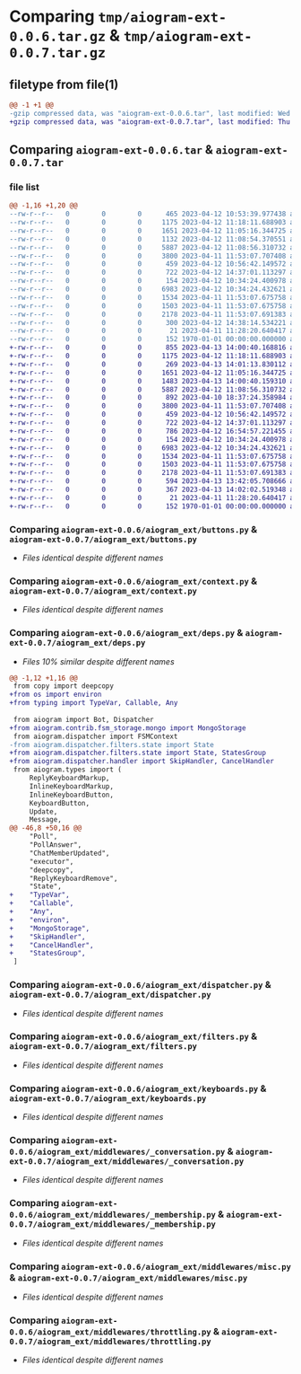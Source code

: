 # Comparing `tmp/aiogram-ext-0.0.6.tar.gz` & `tmp/aiogram-ext-0.0.7.tar.gz`

## filetype from file(1)

```diff
@@ -1 +1 @@
-gzip compressed data, was "aiogram-ext-0.0.6.tar", last modified: Wed Apr 12 14:38:37 2023, max compression
+gzip compressed data, was "aiogram-ext-0.0.7.tar", last modified: Thu Apr 13 14:03:04 2023, max compression
```

## Comparing `aiogram-ext-0.0.6.tar` & `aiogram-ext-0.0.7.tar`

### file list

```diff
@@ -1,16 +1,20 @@
--rw-r--r--   0        0        0      465 2023-04-12 10:53:39.977438 aiogram-ext-0.0.6/aiogram_ext/__init__.py
--rw-r--r--   0        0        0     1175 2023-04-12 11:18:11.688903 aiogram-ext-0.0.6/aiogram_ext/buttons.py
--rw-r--r--   0        0        0     1651 2023-04-12 11:05:16.344725 aiogram-ext-0.0.6/aiogram_ext/context.py
--rw-r--r--   0        0        0     1132 2023-04-12 11:08:54.370551 aiogram-ext-0.0.6/aiogram_ext/deps.py
--rw-r--r--   0        0        0     5887 2023-04-12 11:08:56.310732 aiogram-ext-0.0.6/aiogram_ext/dispatcher.py
--rw-r--r--   0        0        0     3800 2023-04-11 11:53:07.707408 aiogram-ext-0.0.6/aiogram_ext/filters.py
--rw-r--r--   0        0        0      459 2023-04-12 10:56:42.149572 aiogram-ext-0.0.6/aiogram_ext/helpers.py
--rw-r--r--   0        0        0      722 2023-04-12 14:37:01.113297 aiogram-ext-0.0.6/aiogram_ext/keyboards.py
--rw-r--r--   0        0        0      154 2023-04-12 10:34:24.400978 aiogram-ext-0.0.6/aiogram_ext/middlewares/__init__.py
--rw-r--r--   0        0        0     6983 2023-04-12 10:34:24.432621 aiogram-ext-0.0.6/aiogram_ext/middlewares/_conversation.py
--rw-r--r--   0        0        0     1534 2023-04-11 11:53:07.675758 aiogram-ext-0.0.6/aiogram_ext/middlewares/_membership.py
--rw-r--r--   0        0        0     1503 2023-04-11 11:53:07.675758 aiogram-ext-0.0.6/aiogram_ext/middlewares/misc.py
--rw-r--r--   0        0        0     2178 2023-04-11 11:53:07.691383 aiogram-ext-0.0.6/aiogram_ext/middlewares/throttling.py
--rw-r--r--   0        0        0      300 2023-04-12 14:38:14.534221 aiogram-ext-0.0.6/pyproject.toml
--rw-r--r--   0        0        0       21 2023-04-11 11:28:20.640417 aiogram-ext-0.0.6/README.md
--rw-r--r--   0        0        0      152 1970-01-01 00:00:00.000000 aiogram-ext-0.0.6/PKG-INFO
+-rw-r--r--   0        0        0      855 2023-04-13 14:00:40.168816 aiogram-ext-0.0.7/aiogram_ext/__init__.py
+-rw-r--r--   0        0        0     1175 2023-04-12 11:18:11.688903 aiogram-ext-0.0.7/aiogram_ext/buttons.py
+-rw-r--r--   0        0        0      269 2023-04-13 14:01:13.830112 aiogram-ext-0.0.7/aiogram_ext/config.py
+-rw-r--r--   0        0        0     1651 2023-04-12 11:05:16.344725 aiogram-ext-0.0.7/aiogram_ext/context.py
+-rw-r--r--   0        0        0     1483 2023-04-13 14:00:40.159310 aiogram-ext-0.0.7/aiogram_ext/deps.py
+-rw-r--r--   0        0        0     5887 2023-04-12 11:08:56.310732 aiogram-ext-0.0.7/aiogram_ext/dispatcher.py
+-rw-r--r--   0        0        0      892 2023-04-10 18:37:24.358984 aiogram-ext-0.0.7/aiogram_ext/env.py
+-rw-r--r--   0        0        0     3800 2023-04-11 11:53:07.707408 aiogram-ext-0.0.7/aiogram_ext/filters.py
+-rw-r--r--   0        0        0      459 2023-04-12 10:56:42.149572 aiogram-ext-0.0.7/aiogram_ext/helpers.py
+-rw-r--r--   0        0        0      722 2023-04-12 14:37:01.113297 aiogram-ext-0.0.7/aiogram_ext/keyboards.py
+-rw-r--r--   0        0        0      786 2023-04-12 16:54:57.221455 aiogram-ext-0.0.7/aiogram_ext/loader.py
+-rw-r--r--   0        0        0      154 2023-04-12 10:34:24.400978 aiogram-ext-0.0.7/aiogram_ext/middlewares/__init__.py
+-rw-r--r--   0        0        0     6983 2023-04-12 10:34:24.432621 aiogram-ext-0.0.7/aiogram_ext/middlewares/_conversation.py
+-rw-r--r--   0        0        0     1534 2023-04-11 11:53:07.675758 aiogram-ext-0.0.7/aiogram_ext/middlewares/_membership.py
+-rw-r--r--   0        0        0     1503 2023-04-11 11:53:07.675758 aiogram-ext-0.0.7/aiogram_ext/middlewares/misc.py
+-rw-r--r--   0        0        0     2178 2023-04-11 11:53:07.691383 aiogram-ext-0.0.7/aiogram_ext/middlewares/throttling.py
+-rw-r--r--   0        0        0      594 2023-04-13 13:42:05.708666 aiogram-ext-0.0.7/aiogram_ext/texts.py
+-rw-r--r--   0        0        0      367 2023-04-13 14:02:02.519348 aiogram-ext-0.0.7/pyproject.toml
+-rw-r--r--   0        0        0       21 2023-04-11 11:28:20.640417 aiogram-ext-0.0.7/README.md
+-rw-r--r--   0        0        0      152 1970-01-01 00:00:00.000000 aiogram-ext-0.0.7/PKG-INFO
```

### Comparing `aiogram-ext-0.0.6/aiogram_ext/buttons.py` & `aiogram-ext-0.0.7/aiogram_ext/buttons.py`

 * *Files identical despite different names*

### Comparing `aiogram-ext-0.0.6/aiogram_ext/context.py` & `aiogram-ext-0.0.7/aiogram_ext/context.py`

 * *Files identical despite different names*

### Comparing `aiogram-ext-0.0.6/aiogram_ext/deps.py` & `aiogram-ext-0.0.7/aiogram_ext/deps.py`

 * *Files 10% similar despite different names*

```diff
@@ -1,12 +1,16 @@
 from copy import deepcopy
+from os import environ
+from typing import TypeVar, Callable, Any
 
 from aiogram import Bot, Dispatcher
+from aiogram.contrib.fsm_storage.mongo import MongoStorage
 from aiogram.dispatcher import FSMContext
-from aiogram.dispatcher.filters.state import State
+from aiogram.dispatcher.filters.state import State, StatesGroup
+from aiogram.dispatcher.handler import SkipHandler, CancelHandler
 from aiogram.types import (
     ReplyKeyboardMarkup,
     InlineKeyboardMarkup,
     InlineKeyboardButton,
     KeyboardButton,
     Update,
     Message,
@@ -46,8 +50,16 @@
     "Poll",
     "PollAnswer",
     "ChatMemberUpdated",
     "executor",
     "deepcopy",
     "ReplyKeyboardRemove",
     "State",
+    "TypeVar",
+    "Callable",
+    "Any",
+    "environ",
+    "MongoStorage",
+    "SkipHandler",
+    "CancelHandler",
+    "StatesGroup",
 ]
```

### Comparing `aiogram-ext-0.0.6/aiogram_ext/dispatcher.py` & `aiogram-ext-0.0.7/aiogram_ext/dispatcher.py`

 * *Files identical despite different names*

### Comparing `aiogram-ext-0.0.6/aiogram_ext/filters.py` & `aiogram-ext-0.0.7/aiogram_ext/filters.py`

 * *Files identical despite different names*

### Comparing `aiogram-ext-0.0.6/aiogram_ext/keyboards.py` & `aiogram-ext-0.0.7/aiogram_ext/keyboards.py`

 * *Files identical despite different names*

### Comparing `aiogram-ext-0.0.6/aiogram_ext/middlewares/_conversation.py` & `aiogram-ext-0.0.7/aiogram_ext/middlewares/_conversation.py`

 * *Files identical despite different names*

### Comparing `aiogram-ext-0.0.6/aiogram_ext/middlewares/_membership.py` & `aiogram-ext-0.0.7/aiogram_ext/middlewares/_membership.py`

 * *Files identical despite different names*

### Comparing `aiogram-ext-0.0.6/aiogram_ext/middlewares/misc.py` & `aiogram-ext-0.0.7/aiogram_ext/middlewares/misc.py`

 * *Files identical despite different names*

### Comparing `aiogram-ext-0.0.6/aiogram_ext/middlewares/throttling.py` & `aiogram-ext-0.0.7/aiogram_ext/middlewares/throttling.py`

 * *Files identical despite different names*

